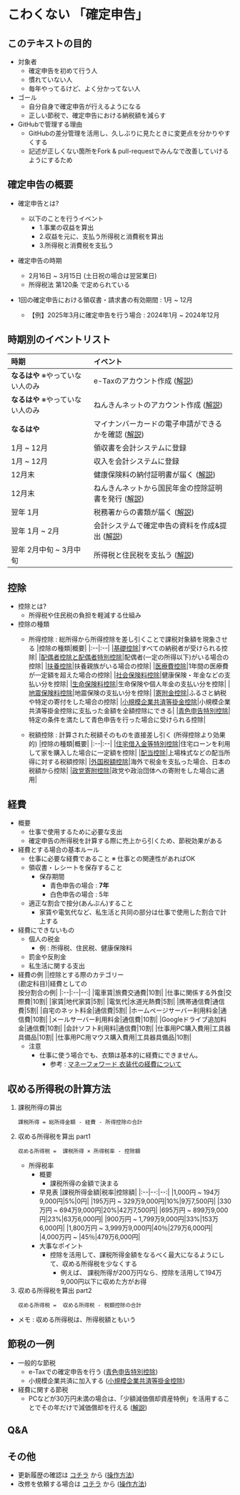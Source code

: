 # こわくない 「確定申告」
## このテキストの目的
- 対象者
    - 確定申告を初めて行う人
    - 慣れていない人
    - 毎年やってるけど、よく分かってない人
- ゴール
    - 自分自身で確定申告が行えるようになる
    - 正しい節税で、確定申告における納税額を減らす
- GitHubで管理する理由
    - GitHubの差分管理を活用し、久しぶりに見たときに変更点を分かりやすくする
    - 記述が正しくない箇所をFork & pull-requestでみんなで改善していけるようにするため

## 確定申告の概要
- 確定申告とは?
    - 以下のことを行うイベント
        - 1.事業の収益を算出
        - 2.収益を元に、支払う所得税と消費税を算出
        - 3.所得税と消費税を支払う
- 確定申告の時期
    - 2月16日 ~ 3月15日 (土日祝の場合は翌営業日)
    - 所得税法 第120条 で定められている

- 1回の確定申告における領収書・請求書の有効期間 : 1月 ~ 12月
    - 【例】2025年3月に確定申告を行う場合 : 2024年1月 ~ 2024年12月

## 時期別のイベントリスト
|時期|イベント|
|:--|:--|
|**なるはや** ※やっていない人のみ|e-Taxのアカウント作成 ([解説](./content/e-tax.md#アカウント作成方法))|
|**なるはや** ※やっていない人のみ|ねんきんネットのアカウント作成 ([解説](./content/nenkin.md#ねんきんネットのアカウント作成))|
|**なるはや** |マイナンバーカードの電子申請ができるかを確認 ([解説](./content/mynumber.md#マイナンバーカードの電子申請ができるかを確認する方法))|
|1月 ~ 12月|領収書を会計システムに登録|
|1月 ~ 12月|収入を会計システムに登録|
|12月末|健康保険料の納付証明書が届く ([解説](./content/hoken.md#12月末に届く納付証明書))|
|12月末|ねんきんネットから国民年金の控除証明書を発行 ([解説](./content/nenkin.md#ねんきんネットから控除証明書を発行する方法))|
|翌年 1月|税務署からの書類が届く ([解説](./content/zeimu.md#1月に税務署から届く確定申告に必要な資料))|
|翌年 1月 ~ 2月|会計システムで確定申告の資料を作成&提出 ([解説](./content/freee.md#freee会計で確定申告用の資料を作成する方法))|
|翌年 2月中旬 ~ 3月中旬|所得税と住民税を支払う ([解説](./content/freee.md#freee会計で所得税と消費税を支払う方法))|

## 控除
- 控除とは?
    - 所得税や住民税の負担を軽減する仕組み
- 控除の種類
    - 所得控除 : 総所得から所得控除を差し引くことで課税対象額を現象させる
        |控除の種類|概要|
        |:--|:--|
        |[基礎控除](./content/kojo.md#基礎控除)|すべての納税者が受けられる控除|
        |[配偶者控除と配偶者特別控除](./content/kojo.md#配偶者控除と配偶者特別控除)|配偶者(一定の所得以下)がいる場合の控除|
        |[扶養控除](./content/kojo.md#扶養控除)|扶養親族がいる場合の控除|
        |[医療費控除](./content/kojo.md#医療費控除)|1年間の医療費が一定額を超えた場合の控除|
        |[社会保険料控除](./content/kojo.md#社会保険料控除)|健康保険・年金などの支払い分を控除|
        |[生命保険料控除](./content/kojo.md#生命保険料控除)|生命保険や個人年金の支払い分を控除|
        |[地震保険料控除](./content/kojo.md#地震保険料控除)|地震保険の支払い分を控除|
        |[寄附金控除](./content/kojo.md#寄附金控除)|ふるさと納税や特定の寄付をした場合の控除|
        |[小規模企業共済等掛金控除](./content/kojo.md#小規模企業共済等掛金控除)|小規模企業共済等掛金控除に支払った金額を全額控除にできる|
        |[青色申告特別控除](./content/kojo.md#青色申告特別控除)|特定の条件を満たして青色申告を行った場合に受けられる控除|
        
    - 税額控除 : 計算された税額そのものを直接差し引く (所得控除より効果的)
        |控除の種類|概要|
        |:--|:--|
        |[住宅借入金等特別控除](./content/kojo.md#住宅借入金等特別控除)|住宅ローンを利用して家を購入した場合に一定額を控除|
        |[配当控除](./content/kojo.md#配当控除)|上場株式などの配当所得に対する税額控除|
        |[外国税額控除](./content/kojo.md#外国税額控除)|海外で税金を支払った場合、日本の税額から控除|
        |[政党寄附控除](./content/kojo.md#政党寄附控除)|政党や政治団体への寄附をした場合に適用|
## 経費
- 概要
    - 仕事で使用するために必要な支出
    - 確定申告の所得税を計算する際に売上から引くため、節税効果がある
- 経費とする場合の基本ルール
    - 仕事に必要な経費であること ※ 仕事との関連性があればOK
    - 領収書・レシートを保存すること
        - 保存期間
            - 青色申告の場合 : **7年**
            - 白色申告の場合 : 5年
    - 適正な割合で按分(あんぶん)すること
        - 家賃や電気代など、私生活と共同の部分は仕事で使用した割合で計上する
- 経費にできないもの
    - 個人の税金
        - 例 : 所得税、住民税、健康保険料
    - 罰金や反則金
    - 私生活に関する支出
- 経費の例
    ||控除とする際のカテゴリー<br>(勘定科目)|経費としての<br>按分割合の例|
    |:--|:--|--:|
    |電車賃|旅費交通費|10割|
    |仕事に関係する外食|交際費|10割|
    |家賃|地代家賃|5割|
    |電気代|水道光熱費|5割|
    |携帯通信費|通信費|5割|
    |自宅のネット料金|通信費|5割|
    |ホームページサーバー利用料金|通信費|10割|
    |メールサーバー利用料金|通信費|10割|
    |Googleドライブ追加料金|通信費|10割|
    |会計ソフト利用料|通信費|10割|
    |仕事用PC購入費用|工具器具備品|10割|
    |仕事用PC用マウス購入費用|工具器具備品|10割|
    - 注意
        - 仕事に使う場合でも、衣類は基本的に経費にできません。
            - 参考 : [マネーフォワード 衣装代の経費について](https://biz.moneyforward.com/accounting/basic/64462/#i-6)
## 収める所得税の計算方法
1. 課税所得の算出
    ```
    課税所得 = 総所得金額 - 経費 - 所得控除の合計
    ```
2. 収める所得税を算出 part1
    ```
    収める所得税 =  課税所得 × 所得税率 - 控除額
    ```
    - 所得税率
        - 概要
            - 課税所得の金額で決まる
        - 早見表
            |課税所得金額|税率|控除額|
            |:--|--:|--:|
            |1,000円 ~ 194万9,000円|5%|0円|
            |195万円 ~ 329万9,000円|10%|9万7,500円|
            |330万円 ~ 694万9,000円|20%|42万7,500円|
            |695万円 ~ 899万9,000円|23%|63万6,000円|
            |900万円 ~ 1,799万9,000円|33%|153万6,000円|
            |1,800万円 ~ 3,999万9,000円|40％|279万6,000円|
            |4,000万円 ~ |45％|479万6,000円|
        - 大事なポイント
            - 控除を活用して、課税所得金額をなるべく最大になるようにして、収める所得税を少なくする
                - 例えば、 課税所得が200万円なら、控除を活用して194万9,000円以下に収めた方がお得
3. 収める所得税を算出 part2
    ```
    収める所得税 =  収める所得税 - 税額控除の合計
    ```
- メモ : 収める所得税は、所得税額ともいう
## 節税の一例
- 一般的な節税
    - e-Taxでの確定申告を行う ([青色申告特別控除](./content/kojo.md#青色申告特別控除))
    - 小規模企業共済に加入する ([小規模企業共済等掛金控除](./content/kojo.md#小規模企業共済等掛金控除))
- 経費に関する節税
    - PCなどが30万円未満の場合は、「少額減価償却資産特例」を活用することでその年だけで減価償却を行える ([解説](./content/zeimu.md#少額減価償却資産の特例))
## Q&A

## その他
- 更新履歴の確認は [コチラ](https://github.com/kyoppy/dont-be-afraid-of-git/commits/main/) から ([操作方法](./content/github.md#GitHubの変更履歴を確認する方法))
- 改修を依頼する場合は [コチラ](https://github.com/kyoppy/dont-be-afraid-of-git/issues) から ([操作方法](./content/github.md#GitHubから改修を依頼する場合))